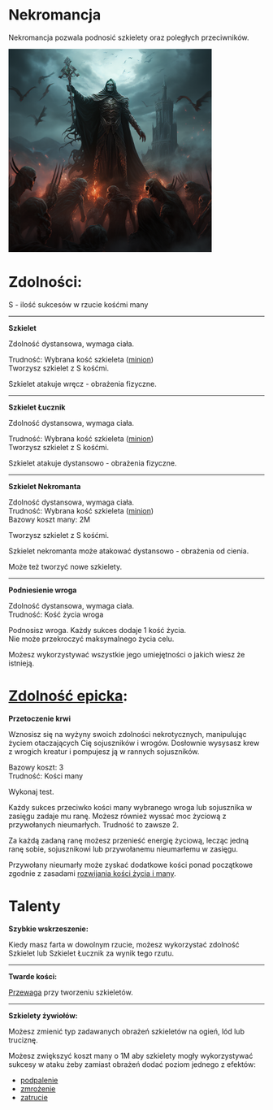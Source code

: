 # Nekromancja

Nekromancja pozwala podnosić szkielety oraz poległych przeciwników.

<img src="imgs/nekromancja.png" width="400">

# Zdolności:

S - ilość sukcesów w rzucie kośćmi many

___

**Szkielet**

Zdolność dystansowa, wymaga ciała.

Trudność: Wybrana kość szkieleta ([minion](/docs/boss-i-miniony.md))\
Tworzysz szkielet z S kośćmi.

Szkielet atakuje wręcz - obrażenia fizyczne.
___
**Szkielet Łucznik**

Zdolność dystansowa, wymaga ciała.

Trudność: Wybrana kość szkieleta ([minion](/docs/boss-i-miniony.md))\
Tworzysz szkielet z S kośćmi.

Szkielet atakuje dystansowo - obrażenia fizyczne.
___
**Szkielet Nekromanta**

Zdolność dystansowa, wymaga ciała.\
Trudność: Wybrana kość szkieleta ([minion](/docs/boss-i-miniony.md))\
Bazowy koszt many: 2M

Tworzysz szkielet z S kośćmi.

Szkielet nekromanta może atakować dystansowo - obrażenia od cienia.

Może też tworzyć nowe szkielety.
___
**Podniesienie wroga**

Zdolność dystansowa, wymaga ciała.\
Trudność: Kość życia wroga

Podnosisz wroga. Każdy sukces dodaje 1 kość życia.\
Nie może przekroczyć maksymalnego życia celu.

Możesz wykorzystywać wszystkie jego umiejętności o jakich wiesz że istnieją.

# [Zdolność epicka](/docs/zdolnosc-epicka.md):

**Przetoczenie krwi**

Wznosisz się na wyżyny swoich zdolności nekrotycznych, manipulując życiem otaczających Cię sojuszników i wrogów. Dosłownie wysysasz krew z wrogich kreatur i pompujesz ją w rannych sojuszników.

Bazowy koszt: 3\
Trudność: Kości many

Wykonaj test. 

Każdy sukces przeciwko kości many wybranego wroga lub sojusznika w zasięgu zadaje mu ranę. Możesz również wyssać moc życiową z przywołanych nieumarłych. Trudność to zawsze 2.

Za każdą zadaną ranę możesz przenieść energię życiową, lecząc jedną ranę sobie, sojusznikowi lub przywołanemu nieumarłemu w zasięgu. 

Przywołany nieumarły może zyskać dodatkowe kości ponad początkowe zgodnie z zasadami [rozwijania kości życia i many](/docs/levelowanie-postaci.md).

# Talenty

**Szybkie wskrzeszenie:**

Kiedy masz farta w dowolnym rzucie, możesz wykorzystać zdolność Szkielet lub Szkielet Łucznik za wynik tego rzutu.
___
**Twarde kości:**

[Przewaga](/docs/przewaga.md) przy tworzeniu szkieletów.
___
**Szkielety żywiołów:**

Możesz zmienić typ zadawanych obrażeń szkieletów na ogień, lód lub truciznę.

Możesz zwiększyć koszt many o 1M aby szkielety mogły wykorzystywać sukcesy w ataku żeby zamiast obrażeń dodać poziom jednego z efektów:
* [podpalenie](/docs/efekty/podpalenie.md)
* [zmrożenie](/docs/efekty/zmrozenie.md)
* [zatrucie](/docs/efekty/zatrucie.md)
